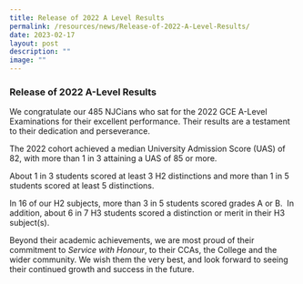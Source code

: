 ```yaml
---
title: Release of 2022 A Level Results
permalink: /resources/news/Release-of-2022-A-Level-Results/
date: 2023-02-17
layout: post
description: ""
image: ""
---
```

### Release of 2022 A-Level Results

We congratulate our 485 NJCians who sat for the 2022 GCE A-Level Examinations for their excellent performance. Their results are a testament to their dedication and perseverance.

The 2022 cohort achieved a median University Admission Score (UAS) of 82, with more than 1 in 3 attaining a UAS of 85 or more.

About 1 in 3 students scored at least 3 H2 distinctions and more than 1 in 5 students scored at least 5 distinctions.

In 16 of our H2 subjects, more than 3 in 5 students scored grades A or B.  In addition, about 6 in 7 H3 students scored a distinction or merit in their H3 subject(s).

Beyond their academic achievements, we are most proud of their commitment to _Service with Honour_, to their CCAs, the College and the wider community. We wish them the very best, and look forward to seeing their continued growth and success in the future.